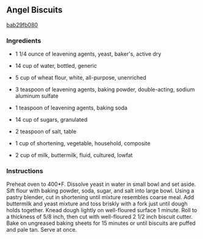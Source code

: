 ## Angel Biscuits

[bab29fb080](http://www.food.com/recipe/angel-biscuits-386047)

### Ingredients

 - 1 1/4 ounce of leavening agents, yeast, baker's, active dry

 - 14 cup of water, bottled, generic

 - 5 cup of wheat flour, white, all-purpose, unenriched

 - 3 teaspoon of leavening agents, baking powder, double-acting, sodium aluminum sulfate

 - 1 teaspoon of leavening agents, baking soda

 - 14 cup of sugars, granulated

 - 2 teaspoon of salt, table

 - 1 cup of shortening, vegetable, household, composite

 - 2 cup of milk, buttermilk, fluid, cultured, lowfat

### Instructions

Preheat oven to 400*F. Dissolve yeast in water in small bowl and set aside. Sift flour with baking powder, soda, sugar, and salt into large bowl. Using a pastry blender, cut in shortening until mixture resembles coarse meal. Add buttermilk and yeast mixture and toss briskly with a fork just until dough holds together. Knead dough lightly on well-floured surface 1 minute. Roll to a thickness of 5/8 inch, then cut with well-floured 2 1/2 inch biscuit cutter. Bake on ungreased baking sheets for 15 minutes or until biscuits are puffed and pale tan. Serve at once.